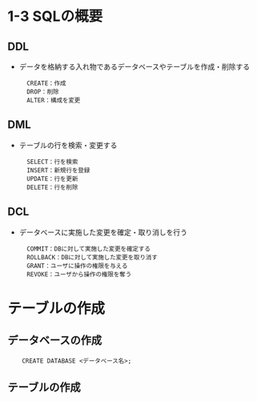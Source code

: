 # 1-3 SQLの概要

## DDL
- データを格納する入れ物であるデータベースやテーブルを作成・削除する  

        CREATE：作成
        DROP：削除
        ALTER：構成を変更

## DML
- テーブルの行を検索・変更する

        SELECT：行を検索
        INSERT：新規行を登録
        UPDATE：行を更新
        DELETE：行を削除

## DCL
- データベースに実施した変更を確定・取り消しを行う

        COMMIT：DBに対して実施した変更を確定する
        ROLLBACK：DBに対して実施した変更を取り消す
        GRANT：ユーザに操作の権限を与える
        REVOKE：ユーザから操作の権限を奪う

# テーブルの作成
## データベースの作成
        CREATE DATABASE <データベース名>;

## テーブルの作成

